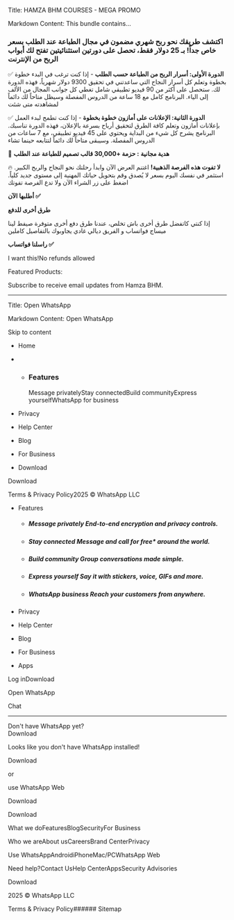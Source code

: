 Title: HAMZA BHM COURSES - MEGA PROMO

Markdown Content:
This bundle contains...

### **اكتشف طريقك نحو ربح شهري مضمون في مجال الطباعة عند الطلب بسعر خاص جداً! بـ 25 دولار فقط، تحصل على دورتين استثنائيتين تفتح لك أبواب الربح من الإنترنت**

✅ **الدورة الأولى: أسرار الربح من الطباعة حسب الطلب** - إذا كنت ترغب في البدء خطوة بخطوة وتعلم كل أسرار النجاح التي ساعدتني في تحقيق 9300 دولار شهرياً، فهذه الدورة لك. ستحصل على أكثر من 90 فيديو تطبيقي شامل تغطي كل جوانب المجال من الألف إلى الياء. البرنامج كامل مع 18 ساعة من الدروس المفصلة وسيظل متاحاً لك دائماً لمشاهدته متى شئت

✅ **الدورة الثانية: الإعلانات على أمازون خطوة بخطوة** - إذا كنت تطمح لبدء العمل بإعلانات أمازون وتعلم كافة الطرق لتحقيق أرباح بسرعة بالإعلان، فهذه الدورة تناسبك. البرنامج يشرح كل شيء من البداية ويحتوي على 45 فيديو تطبيقي، مع 7 ساعات من الدروس المفصلة. وسيبقى متاحاً لك دائماً لتتابعه حينما تشاء

🎁 **هدية مجانية** **: حزمة +30,000 قالب تصميم للطباعة عند الطلب**

🔥 **لا تفوت هذه الفرصة الذهبية!** اغتنم العرض الآن وابدأ رحلتك نحو النجاح والربح الكبير. استثمر في نفسك اليوم بسعر لا يُصدق وقم بتحويل حياتك المهنية إلى مستوى جديد كلياً. اضغط على زر الشراء الآن ولا تدع الفرصة تفوتك

**أطلبها الآن ✅**

**طرق أخرى للدفع**

إذا كنتي كاتفضل طرق أخرى باش تخلص، عندنا طرق دفع أخرى متوفرة صيفط لينا ميساج فواتساب و الفريق ديالي غادي يجاوبوك بالتفاصيل كاملين

**راسلنا فواتساب ✅**

I want this!No refunds allowed

Featured Products:

Subscribe to receive email updates from Hamza BHM.

---

Title: Open WhatsApp

Markdown Content:
Open WhatsApp
   
Skip to content

*   Home
*   *   ### Features
        
        Message privatelyStay connectedBuild communityExpress yourselfWhatsApp for business
        
*   Privacy
*   Help Center
*   Blog
*   For Business
*   Download

Download

Terms & Privacy Policy2025 © WhatsApp LLC

*   Features
    
    *   ##### Message privately End-to-end encryption and privacy controls.
    *   ##### Stay connected Message and call for free\* around the world.
    *   ##### Build community Group conversations made simple.
    *   ##### Express yourself Say it with stickers, voice, GIFs and more.
    *   ##### WhatsApp business Reach your customers from anywhere.
    
*   Privacy
*   Help Center
*   Blog
*   For Business
*   Apps

Log inDownload

Open WhatsApp

Chat

* * *

Don't have WhatsApp yet?  
Download

Looks like you don't have WhatsApp installed!

Download

or

use WhatsApp Web

Download

Download

What we doFeaturesBlogSecurityFor Business

Who we areAbout usCareersBrand CenterPrivacy

Use WhatsAppAndroidiPhoneMac/PCWhatsApp Web

Need help?Contact UsHelp CenterAppsSecurity Advisories

Download

2025 © WhatsApp LLC

Terms & Privacy Policy###### Sitemap
